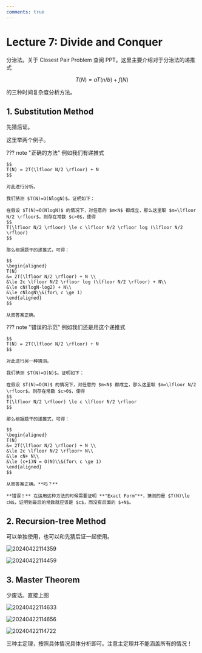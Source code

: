 ```yaml
---
comments: true
---
```


# Lecture 7: Divide and Conquer

分治法。关于 Closest Pair Problem 查阅 PPT。这里主要介绍对于分治法的递推式

$$
T(N) = aT(n/b) + f(N)
$$

的三种时间复杂度分析方法。

## 1. Substitution Method

先猜后证。

这里举两个例子。

??? note "正确的方法"
    例如我们有递推式

    $$
    T(N) = 2T(\lfloor N/2 \rfloor) + N
    $$

    对此进行分析。

    我们猜测 $T(N)=O(NlogN)$。证明如下：

    在假设 $T(N)=O(NlogN)$ 的情况下，对任意的 $m<N$ 都成立，那么这里取 $m=\lfloor N/2 \rfloor$。则存在常数 $c>0$，使得
    $$
    T(\lfloor N/2 \rfloor) \le c \lfloor N/2 \rfloor log (\lfloor N/2 \rfloor)
    $$

    那么根据题干的递推式，可得：

    $$
    \begin{aligned}
    T(N)
    &= 2T(\lfloor N/2 \rfloor) + N \\
    &\le 2c \lfloor N/2 \rfloor log (\lfloor N/2 \rfloor) + N\\
    &\le cN(logN-log2) + N\\
    &\le cNlogN\\&(for\ c \ge 1)
    \end{aligned}
    $$

    从而答案正确。

??? note "错误的示范"
    例如我们还是用这个递推式

    $$
    T(N) = 2T(\lfloor N/2 \rfloor) + N
    $$

    对此进行另一种猜测。

    我们猜测 $T(N)=O(N)$。证明如下：

    在假设 $T(N)=O(N)$ 的情况下，对任意的 $m<N$ 都成立，那么这里取 $m=\lfloor N/2 \rfloor$。则存在常数 $c>0$，使得
    $$
    T(\lfloor N/2 \rfloor) \le c \lfloor N/2 \rfloor
    $$

    那么根据题干的递推式，可得：

    $$
    \begin{aligned}
    T(N)
    &= 2T(\lfloor N/2 \rfloor) + N \\
    &\le 2c \lfloor N/2 \rfloor+ N\\
    &\le cN+ N\\
    &\le (c+1)N = O(N)\\&(for\ c \ge 1)
    \end{aligned}
    $$

    从而答案正确。**吗？**

    **错误！** 在运用这种方法的时候需要证明 **"Exact Form"**，猜测的是 $T(N)\le cN$，证明到最后的常数就应该是 $c$，而没有后面的 $+N$。


## 2. Recursion-tree Method

可以单独使用，也可以和先猜后证一起使用。

![20240422114359](https://cdn.jsdelivr.net/gh/Frankoxer/image-host/pic/20240422114359.png)

![20240422114459](https://cdn.jsdelivr.net/gh/Frankoxer/image-host/pic/20240422114459.png)

## 3. Master Theorem

少废话。直接上图

![20240422114633](https://cdn.jsdelivr.net/gh/Frankoxer/image-host/pic/20240422114633.png)

![20240422114656](https://cdn.jsdelivr.net/gh/Frankoxer/image-host/pic/20240422114656.png)

![20240422114722](https://cdn.jsdelivr.net/gh/Frankoxer/image-host/pic/20240422114722.png)

三种主定理，按照具体情况具体分析即可。注意主定理并不能涵盖所有的情况！